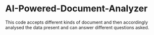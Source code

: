 # AI-Powered-Document-Analyzer
This code accepts different kinds of document and then accordingly analysed the data present and can answer different questions asked.
